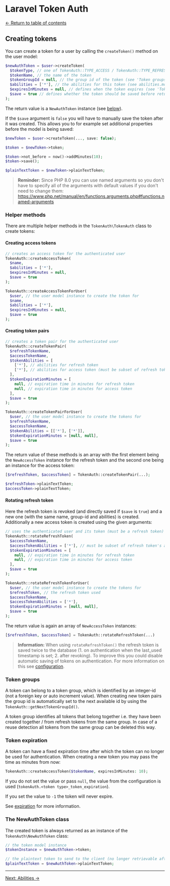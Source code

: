 # Laravel Token Auth

[&larr; Return to table of contents](./README.md)

## Creating tokens

You can create a token for a user by calling the `createToken()` method on the user model:

```php
$newAuthToken = $user->createToken(
  $tokenType, // one of TokenAuth::TYPE_ACCESS / TokenAuth::TYPE_REFRESH
  $tokenName, // the name of the token
  $tokenGroupId = null, // the group id of the token (see 'Token groups' below)
  $abilities = ['*'], // the abilities for this token (see abilities.md)
  $expiresInMinutes = null, // defines when the token expires (see 'Token expiration' below)
  $save = true // defines whether the token should be saved before returning
);
```

The return value is a `NewAuthToken` instance (see [below](#the-newauthtoken-class)).

If the `$save` argument is `false` you will have to manually save the token after it was created. This allows you to for example set additional properties before the model is being saved:

```php
$newToken = $user->createToken(..., save: false);

$token = $newToken->token;

$token->not_before = now()->addMinutes(10);
$token->save();

$plainTextToken = $newToken->plainTextToken;
```

> **Reminder:** Since PHP 8.0 you can use named arguments so you don't have to specify all of the arguments with default values if you don't need to change them: https://www.php.net/manual/en/functions.arguments.php#functions.named-arguments

### Helper methods

There are multiple helper methods in the `TokenAuth\TokenAuth` class to create tokens:

#### Creating access tokens

```php
// creates an access token for the authenticated user
TokenAuth::createAccessToken(
  $name,
  $abilities = ['*'],
  $expiresInMinutes = null,
  $save = true
);

TokenAuth::createAccessTokenForUser(
  $user, // the user model instance to create the token for
  $name,
  $abilities = ['*'],
  $expiresInMinutes = null,
  $save = true
);
```

#### Creating token pairs

```php
// creates a token pair for the authenticated user
TokenAuth::createTokenPair(
  $refreshTokenName,
  $accessTokenName,
  $tokenAbilities = [
    ['*'], // abilities for refresh token
    ['*'], // abilities for access token (must be subset of refresh token's abilities)
  ],
  $tokenExpirationMinutes = [
    null, // expiration time in minutes for refresh token
    null, // expiration time in minutes for access token
  ],
  $save = true
);

TokenAuth::createTokenPairForUser(
  $user, // the user model instance to create the tokens for
  $refreshTokenName,
  $accessTokenName,
  $tokenAbilities = [['*'], ['*']],
  $tokenExpirationMinutes = [null, null],
  $save = true
);
```

The return value of these methods is an array with the first element being the `NewAccessToken` instance for the refresh token and the second one being an instance for the access token:

```php
[$refreshToken, $accessToken] = TokenAuth::createTokenPair(...);

$refreshToken->plainTextToken;
$accessToken->plainTextToken;
```

#### Rotating refresh token

Here the refresh token is revoked (and directly saved if `$save` is `true`) and a new one (with the same name, group-id and abilities) is created. Additionally a new access token is created using the given arguments:

```php
// uses the authenticated user and its token (must be a refresh token)
TokenAuth::rotateRefreshToken(
  $accessTokenName,
  $accessTokenAbilities = ['*'], // must be subset of refresh token's abilities
  $tokenExpirationMinutes = [
    null, // expiration time in minutes for refresh token
    null, // expiration time in minutes for access token
  ],
  $save = true
);

TokenAuth::rotateRefreshTokenForUser(
  $user, // the user model instance to create the tokens for
  $refreshToken, // the refresh token used
  $accessTokenName,
  $accessTokenAbilities = ['*'],
  $tokenExpirationMinutes = [null, null],
  $save = true
);
```

The return value is again an array of `NewAccessToken` instances:

```php
[$refreshToken, $accessToken] = TokenAuth::rotateRefreshToken(...)
```

> **Information:** When using `rotateRefreshToken()` the refresh token is saved twice to the database (1. on authentication when the last_used timestamp is set; 2. after revoking). To improve this you could disable automatic saving of tokens on authentication. For more information on this see [configuration](./configuration.md#disable-auto-saving-of-token-on-authentication).

### Token groups

A token can belong to a token group, which is identified by an integer-id (not a foreign key or auto increment value). When creating new token pairs the group id is automatically set to the next available id by using the `TokenAuth::getNextTokenGroupId()`.

A token group identifies all tokens that belong together i.e. they have been created together / from refresh tokens from the same group. In case of a reuse detection all tokens from the same group can be deleted this way.

### Token expiration

A token can have a fixed expiration time after which the token can no longer be used for authentication. When creating a new token you may pass the time as minutes from now:

```php
TokenAuth::createAccessToken($tokenName, expiresInMinutes: 10);
```

If you do not set the value or pass `null`, the value from the configuration is used (`tokenAuth.<token type>_token_expiration`).

If you set the value to `-1` the token will never expire.

See [expiration](./expiration.md) for more information.

### The NewAuthToken class

The created token is always returned as an instance of the `TokenAuth\NewAuthToken` class:

```php
// the token model instance
$tokenInstance = $newAuthToken->token;

// the plaintext token to send to the client (no longer retrievable afterwards)
$plainTextToken = $newAuthToken->plainTextToken;
```

---

[Next: Abilities &rarr;](./abilities.md)
